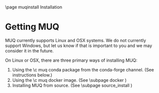 \page muqinstall Installation

# Getting MUQ
MUQ currently supports Linux and OSX systems.  We do not currently support Windows, but let us know if that is important to you and we may consider it in the future.

On Linux or OSX, there are three primary ways of installing MUQ:
 1. Using the \c muq conda package from the conda-forge channel.  (See instructions below.)
 2. Using the \c muq docker image. (See \subpage docker )
 3. Installing MUQ from source. (See \subpage source_install )
